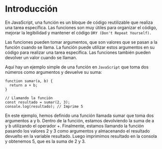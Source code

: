 # Introducción 

En JavaScript, una función es un bloque de código reutilizable que realiza una tarea específica. Las funciones son muy útiles para organizar el código, mejorar la legibilidad y mantener el código `DRY (Don't Repeat Yourself).`

Las funciones pueden tomar argumentos, que son valores que se pasan a la función cuando se llama. La función puede utilizar estos argumentos en su código para realizar una tarea específica. Las funciones también pueden devolver un valor cuando se llaman.

Aquí hay un ejemplo simple de una función en `JavaScript` que toma dos números como argumentos y devuelve su suma:

~~~
function sumar(a, b) {
  return a + b;
}

// Llamando la función
const resultado = sumar(2, 3);
console.log(resultado); // Imprime 5
~~~

En este ejemplo, hemos definido una función llamada sumar que toma dos argumentos a y b. Dentro de la función, estamos devolviendo la suma de a y b utilizando el operador +. Finalmente, estamos llamando la función pasando los valores 2 y 3 como argumentos y almacenando el resultado devuelto en la variable resultado. Luego imprimimos resultado en la consola y obtenemos 5, que es la suma de 2 y 3.
